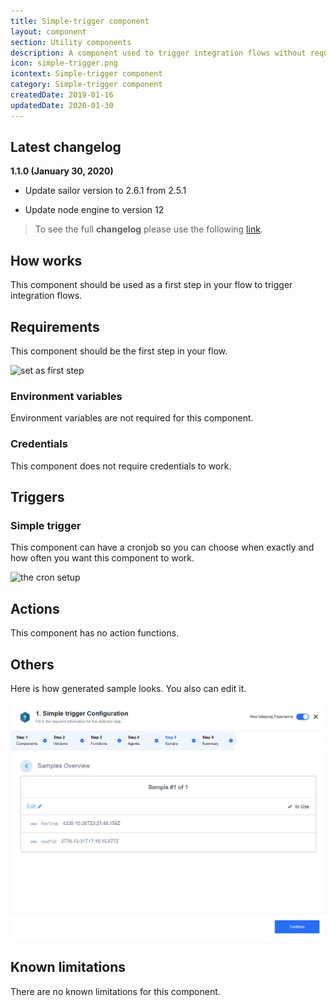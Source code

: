 ```yaml
---
title: Simple-trigger component
layout: component
section: Utility components
description: A component used to trigger integration flows without requesting data from any services.
icon: simple-trigger.png
icontext: Simple-trigger component
category: Simple-trigger component
createdDate: 2019-01-16
updatedDate: 2020-01-30
---
```


## Latest changelog

**1.1.0 (January 30, 2020)**

* Update sailor version to 2.6.1 from 2.5.1

* Update node engine to version 12

> To see the full **changelog** please use the following [link](/components/simple-trigger/changelog).

## How works

This component should be used as a first step in your flow to trigger integration flows.

## Requirements

This component should be the first step in your flow.

![set as first step](img/1ststep.png)

### Environment variables

Environment variables are not required for this component.

### Credentials

This component does not require credentials to work.

## Triggers

### Simple trigger

This component can have a cronjob so you can choose when exactly and how often
you want this component to work.

![the cron setup](img/cron.png)

## Actions

This component has no action functions.

## Others

Here is how generated sample looks. You also can edit it.

![generated sample](img/simple-trigger-sample.png)

## Known limitations

There are no known limitations for this component.

